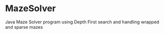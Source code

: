 # MazeSolver
Java Maze Solver program using Depth First search and handling wrapped and sparse mazes

